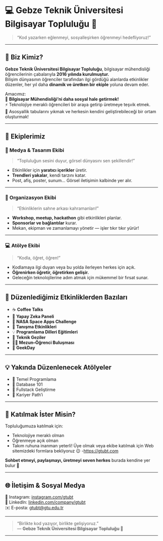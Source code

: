 # 💻 Gebze Teknik Üniversitesi Bilgisayar Topluluğu 🦊

> “Kod yazarken eğlenmeyi, sosyalleşirken öğrenmeyi hedefliyoruz!”

---

## 🏫 Biz Kimiz?

**Gebze Teknik Üniversitesi Bilgisayar Topluluğu**, bilgisayar mühendisliği öğrencilerinin çabalarıyla **2016 yılında kurulmuştur.**  
Bilişim dünyasının öğrenciler tarafından ilgi gördüğü alanlarda etkinlikler düzenler, her yıl daha **dinamik ve üretken bir ekiple** yoluna devam eder.  

Amacımız:  
🧠 **Bilgisayar Mühendisliği’ni daha sosyal hale getirmek!**  
⚡ Teknolojiye meraklı öğrencileri bir araya getirip üretmeye teşvik etmek.  
💬 Asosyallik tabularını yıkmak ve herkesin kendini geliştirebileceği bir ortam oluşturmak!

---

## 🔹 Ekiplerimiz

### 🎨 Medya & Tasarım Ekibi
> “Topluluğun sesini duyur, görsel dünyasını sen şekillendir!”

- Etkinlikler için **yaratıcı içerikler** üretir.  
- **Trendleri yakalar**, kendi tarzını katar.  
- Post, afiş, poster, sunum… Görsel iletişimin kalbinde yer alır.  

---

### 🎤 Organizasyon Ekibi
> “Etkinliklerin sahne arkası kahramanları!”

- **Workshop, meetup, hackathon** gibi etkinlikleri planlar.  
- **Sponsorlar ve bağlantılar** kurar.  
- Mekan, ekipman ve zamanlamayı yönetir — işler tıkır tıkır yürür!  

---

### 💻 Atölye Ekibi
> “Kodla, öğret, öğren!”

- Kodlamaya ilgi duyan veya bu yolda ilerleyen herkes için açık.  
- **Öğrenirken öğretir, öğretirken gelişir.**  
- Geleceğin teknolojilerine adım atmak için mükemmel bir fırsat sunar.  

---

## 🎯 Düzenlediğimiz Etkinliklerden Bazıları

- ☕ **Coffee Talks**  
- 🤖 **Yapay Zeka Paneli**  
- 🚀 **NASA Space Apps Challenge**  
- 💬 **Tanışma Etkinlikleri**  
- 💡 **Programlama Dilleri Eğitimleri**  
- 🧭 **Teknik Geziler**  
- 🧑‍💼 **Mezun–Öğrenci Buluşması**  
- 🧠 **GeekDay**  

---

## 💡 Yakında Düzenlenecek Atölyeler

- 🔹 Temel Programlama  
- 🔹 Database 101  
- 🔹 Fullstack Geliştirme  
- 🔹 Kariyer Path’i  

---

## 🤝 Katılmak İster Misin?

Topluluğumuza katılmak için:  
- Teknolojiye meraklı olman  
- Öğrenmeye açık olman  
- Takım ruhuna inanman yeterli!
Üye olmak veya ekibe katılmak için Web sitemizdeki formlara bekliyoruz 😉
-https://gtubt.com

**Sohbet etmeyi, paylaşmayı, üretmeyi seven herkes** burada kendine yer bulur 💚  

---

## 🌐 İletişim & Sosyal Medya

📸 Instagram: [instagram.com/gtubt](https://instagram.com/gtubt)  
💼 LinkedIn: [linkedin.com/company/gtubt](https://linkedin.com/company/gtubt)  
✉️ E-posta: gtubt@gtu.edu.tr  

---

> “Birlikte kod yazıyor, birlikte gelişiyoruz.”  
> — **Gebze Teknik Üniversitesi Bilgisayar Topluluğu 🦊**

---
